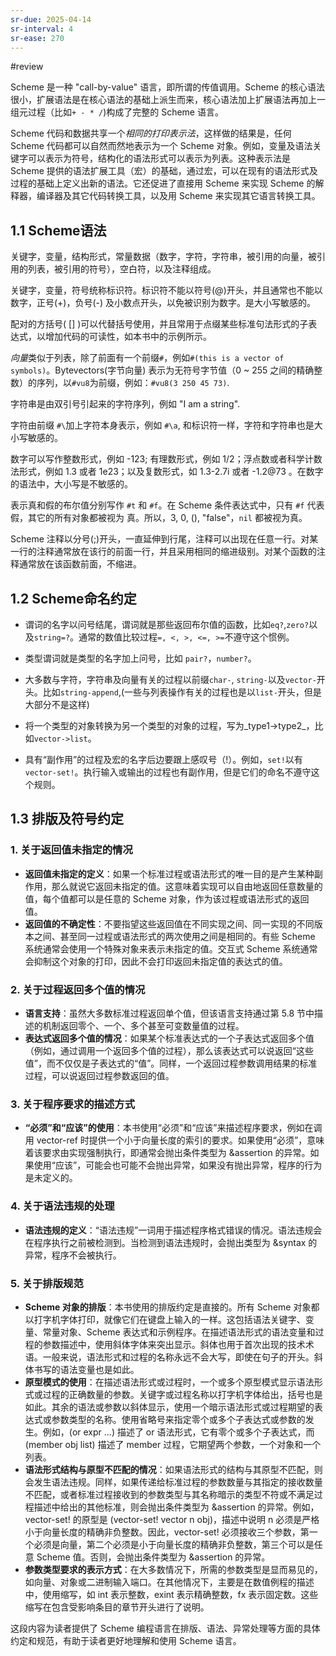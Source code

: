```yaml
---
sr-due: 2025-04-14
sr-interval: 4
sr-ease: 270
---
```


#review 

Scheme 是一种 "call-by-value" 语言，即所谓的传值调用。Scheme 的核心语法很小，扩展语法是在核心语法的基础上派生而来，核心语法加上扩展语法再加上一组元过程（比如`+ - * /`)构成了完整的 Scheme 语言。

Scheme 代码和数据共享一个*相同的打印表示法*，这样做的结果是，任何 Scheme 代码都可以自然而然地表示为一个 Scheme 对象。例如，变量及语法关键字可以表示为符号，结构化的语法形式可以表示为列表。这种表示法是 Scheme 提供的语法扩展工具（宏）的基础，通过宏，可以在现有的语法形式及过程的基础上定义出新的语法。它还促进了直接用 Scheme 来实现 Scheme 的解释器，编译器及其它代码转换工具，以及用 Scheme 来实现其它语言转换工具。

## 1.1 Scheme语法

关键字，变量，结构形式，常量数据（数字，字符，字符串，被引用的向量，被引用的列表，被引用的符号），空白符，以及注释组成。

关键字，变量，符号统称标识符。标识符不能以符号(@)开头，并且通常也不能以数字，正号(+)，负号(-) 及小数点开头，以免被识别为数字。是大小写敏感的。

配对的方括号( \[\] )可以代替括号使用，并且常用于点缀某些标准句法形式的子表达式，以增加代码的可读性，如本书中的示例所示。

*向量*类似于列表，除了前面有一个前缀`#`，例如`#(this is a vector of symbols)`。Bytevectors(字节向量) 表示为无符号字节值（0 ~ 255 之间的精确整数）的序列，以`#vu8`为前缀，例如：`#vu8(3 250 45 73)`.

字符串是由双引号引起来的字符序列，例如 "I am a string".

字符由前缀 `#\`加上字符本身表示，例如 `#\a`, 和标识符一样，字符和字符串也是大小写敏感的。

数字可以写作整数形式，例如 -123; 有理数形式，例如 1/2；浮点数或者科学计数法形式，例如 1.3 或者 1e23；以及复数形式，如 1.3-2.7i 或者 -1.2@73 。在数字的语法中，大小写是不敏感的。

表示真和假的布尔值分别写作 `#t` 和 `#f`。在 Scheme 条件表达式中，只有 `#f` 代表 假，其它的所有对象都被视为 真。所以，3, 0, (), "false"，`nil` 都被视为真。

Scheme 注释以分号(;)开头，一直延伸到行尾，注释可以出现在任意一行。对某一行的注释通常放在该行的前面一行，并且采用相同的缩进级别。对某个函数的注释通常放在该函数前面，不缩进。
## 1.2 Scheme命名约定

- 谓词的名字以问号结尾，谓词就是那些返回布尔值的函数，比如`eq?`,`zero?`以及`string=?`。通常的数值比较过程`=, <, >, <=, >=`不遵守这个惯例。
    
- 类型谓词就是类型的名字加上问号，比如 `pair?`，`number?`。
    
- 大多数与字符，字符串及向量有关的过程以前缀`char-`, `string-`以及`vector-`开头。比如`string-append`,(一些与列表操作有关的过程也是以`list-`开头，但是大部分不是这样)
    
- 将一个类型的对象转换为另一个类型的对象的过程，写为_type1->type2_，比如`vector->list`。
    
- 具有“副作用”的过程及宏的名字后边要跟上感叹号（!）。例如，`set!`以有`vector-set!`。执行输入或输出的过程也有副作用，但是它们的命名不遵守这个规则。

## 1.3 排版及符号约定

### 1. 关于返回值未指定的情况

- **返回值未指定的定义**：如果一个标准过程或语法形式的唯一目的是产生某种副作用，那么就说它返回未指定的值。这意味着实现可以自由地返回任意数量的值，每个值都可以是任意的 Scheme 对象，作为该过程或语法形式的返回值。
- **返回值的不确定性**：不要指望这些返回值在不同实现之间、同一实现的不同版本之间、甚至同一过程或语法形式的两次使用之间是相同的。有些 Scheme 系统通常会使用一个特殊对象来表示未指定的值。交互式 Scheme 系统通常会抑制这个对象的打印，因此不会打印返回未指定值的表达式的值。

### 2. 关于过程返回多个值的情况

- **语言支持**：虽然大多数标准过程返回单个值，但该语言支持通过第 5.8 节中描述的机制返回零个、一个、多个甚至可变数量值的过程。
- **表达式返回多个值的情况**：如果某个标准表达式的一个子表达式返回多个值（例如，通过调用一个返回多个值的过程），那么该表达式可以说返回“这些值”，而不仅仅是子表达式的“值”。同样，一个返回过程参数调用结果的标准过程，可以说返回过程参数返回的值。

### 3. 关于程序要求的描述方式

- **“必须”和“应该”的使用**：本书使用“必须”和“应该”来描述程序要求，例如在调用 vector-ref 时提供一个小于向量长度的索引的要求。如果使用“必须”，意味着该要求由实现强制执行，即通常会抛出条件类型为 &assertion 的异常。如果使用“应该”，可能会也可能不会抛出异常，如果没有抛出异常，程序的行为是未定义的。

### 4. 关于语法违规的处理

- **语法违规的定义**：“语法违规”一词用于描述程序格式错误的情况。语法违规会在程序执行之前被检测到。当检测到语法违规时，会抛出类型为 &syntax 的异常，程序不会被执行。

### 5. 关于排版规范

- **Scheme 对象的排版**：本书使用的排版约定是直接的。所有 Scheme 对象都以打字机字体打印，就像它们在键盘上输入的一样。这包括语法关键字、变量、常量对象、Scheme 表达式和示例程序。在描述语法形式的语法变量和过程的参数描述中，使用斜体字体来突出显示。斜体也用于首次出现的技术术语。一般来说，语法形式和过程的名称永远不会大写，即使在句子的开头。斜体书写的语法变量也是如此。
- **原型模式的使用**：在描述语法形式或过程时，一个或多个原型模式显示语法形式或过程的正确数量的参数。关键字或过程名称以打字机字体给出，括号也是如此。其余的语法或参数以斜体显示，使用一个暗示语法形式或过程期望的表达式或参数类型的名称。使用省略号来指定零个或多个子表达式或参数的发生。例如，(or expr ...) 描述了 or 语法形式，它有零个或多个子表达式，而 (member obj list) 描述了 member 过程，它期望两个参数，一个对象和一个列表。
- **语法形式结构与原型不匹配的情况**：如果语法形式的结构与其原型不匹配，则会发生语法违规。同样，如果传递给标准过程的参数数量与其指定的接收数量不匹配，或者标准过程接收到的参数类型与其名称暗示的类型不符或不满足过程描述中给出的其他标准，则会抛出条件类型为 &assertion 的异常。例如，vector-set! 的原型是 (vector-set! vector n obj)，描述中说明 n 必须是严格小于向量长度的精确非负整数。因此，vector-set! 必须接收三个参数，第一个必须是向量，第二个必须是小于向量长度的精确非负整数，第三个可以是任意 Scheme 值。否则，会抛出条件类型为 &assertion 的异常。
- **参数类型要求的表示方式**：在大多数情况下，所需的参数类型是显而易见的，如向量、对象或二进制输入端口。在其他情况下，主要是在数值例程的描述中，使用缩写，如 int 表示整数，exint 表示精确整数，fx 表示固定数。这些缩写在包含受影响条目的章节开头进行了说明。

这段内容为读者提供了 Scheme 编程语言在排版、语法、异常处理等方面的具体约定和规范，有助于读者更好地理解和使用 Scheme 语言。




































